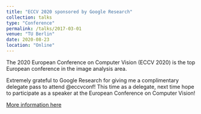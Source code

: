 ```yaml
---
title: "ECCV 2020 sponsored by Google Research"
collection: talks
type: "Conference"
permalink: /talks/2017-03-01
venue: "TU Berlin"
date: 2020-08-23
location: "Online"
---
```


The 2020 European Conference on Computer Vision (ECCV 2020) is the top European conference in the image analysis area.

Extremely grateful to Google Research for giving me a complimentary delegate pass to attend @eccvconf! 
This time as a delegate, next time hope to participate as a speaker at the European Conference on Computer Vision!


[More information here](https://eccv2020.eu/)
